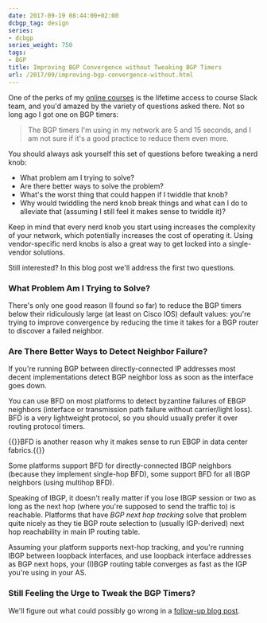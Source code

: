 ```yaml
---
date: 2017-09-19 08:44:00+02:00
dcbgp_tag: design
series:
- dcbgp
series_weight: 750
tags:
- BGP
title: Improving BGP Convergence without Tweaking BGP Timers
url: /2017/09/improving-bgp-convergence-without.html
---
```

One of the perks of my [online courses](http://www.ipspace.net/Courses) is the lifetime access to course Slack team, and you'd amazed by the variety of questions asked there. Not so long ago I got one on BGP timers:

> The BGP timers I'm using in my network are 5 and 15 seconds, and I am not sure if it\'s a good practice to reduce them even more.

You should always ask yourself this set of questions before tweaking a nerd knob:
<!--more-->
-   What problem am I trying to solve?
-   Are there better ways to solve the problem?
-   What's the worst thing that could happen if I twiddle that knob?
-   Why would twiddling the nerd knob break things and what can I do to alleviate that (assuming I still feel it makes sense to twiddle it)?

Keep in mind that every nerd knob you start using increases the complexity of your network, which potentially increases the cost of operating it. Using vendor-specific nerd knobs is also a great way to get locked into a single-vendor solutions.

Still interested? In this blog post we'll address the first two questions.

### What Problem Am I Trying to Solve?

There's only one good reason (I found so far) to reduce the BGP timers below their ridiculously large (at least on Cisco IOS) default values: you're trying to improve convergence by reducing the time it takes for a BGP router to discover a failed neighbor.

### Are There Better Ways to Detect Neighbor Failure?

If you're running BGP between directly-connected IP addresses most decent implementations detect BGP neighbor loss as soon as the interface goes down.

You can use BFD on most platforms to detect byzantine failures of EBGP neighbors (interface or transmission path failure without carrier/light loss). BFD is a very lightweight protocol, so you should usually prefer it over routing protocol timers.

{{<note>}}BFD is another reason why it makes sense to run EBGP in data center fabrics.{{</note>}}

Some platforms support BFD for directly-connected IBGP neighbors (because they implement single-hop BFD), some support BFD for all IBGP neighbors (using multihop BFD).

Speaking of IBGP, it doesn't really matter if you lose IBGP session or two as long as the next hop (where you're supposed to send the traffic to) is reachable. Platforms that have *BGP next hop tracking* solve that problem quite nicely as they tie BGP route selection to (usually IGP-derived) next hop reachability in main IP routing table.

Assuming your platform supports next-hop tracking, and you're running IBGP between loopback interfaces, and use loopback interface addresses as BGP next hops, your (I)BGP routing table converges as fast as the IGP you're using in your AS.

### Still Feeling the Urge to Tweak the BGP Timers?

We'll figure out what could possibly go wrong in a [follow-up blog post](/2017/10/to-bfd-or-not-to-bfd.html).
